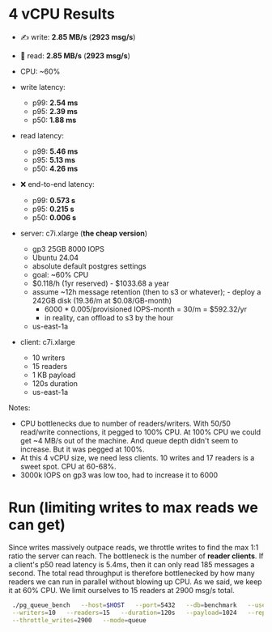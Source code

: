 # 4 vCPU Results

- ✍️ write: **2.85 MB/s** (**2923 msg/s**)
- 📖️ read: **2.85 MB/s** (**2923 msg/s**)
- CPU: ~60%
- write latency:
  - p99: **2.54 ms**
  - p95: **2.39 ms**
  - p50: **1.88 ms**
- read latency:
  - p99: **5.46 ms**
  - p95: **5.13 ms**
  - p50: **4.26 ms**
- ❌ end-to-end latency:
  - p99: **0.573 s**
  - p95: **0.215 s**
  - p50: **0.006 s**

- server: c7i.xlarge (**the cheap version**)
    - gp3 25GB 8000 IOPS
    - Ubuntu 24.04
    - absolute default postgres settings
    - goal: ~60% CPU
    - $0.118/h (1yr reserved) - $1033.68 a year
    - assume ~12h message retention (then to s3 or whatever); - deploy a 242GB disk (19.36/m at $0.08/GB-month)
      - 6000 * 0.005/provisioned IOPS-month = 30/m = $592.32/yr
      - in reality, can offload to s3 by the hour
    - us-east-1a
- client: c7i.xlarge
    - 10 writers
    - 15 readers
    - 1 KB payload
    - 120s duration
    - us-east-1a

Notes:
- CPU bottlenecks due to number of readers/writers. With 50/50 read/write connections, it pegged to 100% CPU. At 100% CPU we could get ~4 MB/s out of the machine. And queue depth didn't seem to increase. But it was pegged at 100%.
- At this 4 vCPU size, we need less clients. 10 writes and 17 readers is a sweet spot. CPU at 60-68%.
- 3000k IOPS on gp3 was low too, had to increase it to 6000

# Run (limiting writes to max reads we can get)

Since writes massively outpace reads, we throttle writes to find the max 1:1 ratio the server can reach.
The bottleneck is the number of **reader clients**. If a client's p50 read latency is 5.4ms, then it can only read 185 messages a second.
The total read throughput is therefore bottlenecked by how many readers we can run in parallel without blowing up CPU.
As we said, we keep it at 60% CPU.
We limit ourselves to 15 readers at 2900 msg/s total.
```bash
 ./pg_queue_bench   --host=$HOST   --port=5432   --db=benchmark   --user=postgres   --password=postgres  \
 --writers=10   --readers=15   --duration=120s   --payload=1024   --report=5s \
 --throttle_writes=2900   --mode=queue
```


